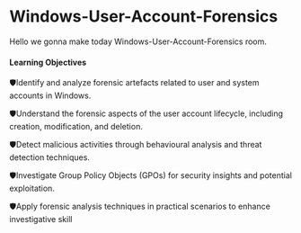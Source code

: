 # Windows-User-Account-Forensics

Hello we gonna make today Windows-User-Account-Forensics room.

<h4>Learning Objectives</h4>
🛡️Identify and analyze forensic artefacts related to user and system accounts in Windows.

🛡️Understand the forensic aspects of the user account lifecycle, including creation, modification, and deletion.

🛡️Detect malicious activities through behavioural analysis and threat detection techniques.

🛡️Investigate Group Policy Objects (GPOs) for security insights and potential exploitation.

🛡️Apply forensic analysis techniques in practical scenarios to enhance investigative skill

